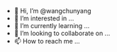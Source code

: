 - 👋 Hi, I’m @wangchunyang
- 👀 I’m interested in ...
- 🌱 I’m currently learning ...
- 💞️ I’m looking to collaborate on ...
- 📫 How to reach me ...

<!---
wangchunyang/wangchunyang is a ✨ special ✨ repository because its `README.md` (this file) appears on your GitHub profile.
You can click the Preview link to take a look at your changes.
--->
